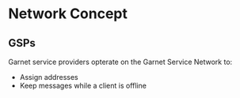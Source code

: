 # Network Concept
## GSPs
Garnet service providers opterate on the Garnet Service Network to:
- Assign addresses
- Keep messages while a client is offline